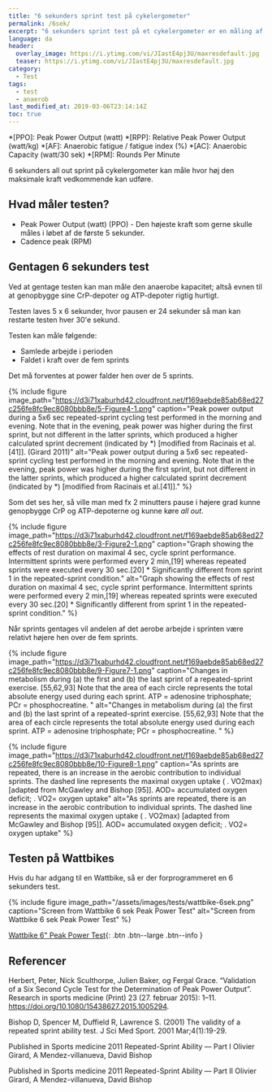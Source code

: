 ```yaml
---
title: "6 sekunders sprint test på cykelergometer"
permalink: /6sek/
excerpt: "6 sekunders sprint test på et cykelergometer er en måling af den maksimale sprint kapacitet"
language: da
header:
  overlay_image: https://i.ytimg.com/vi/JIastE4pj3U/maxresdefault.jpg
  teaser: https://i.ytimg.com/vi/JIastE4pj3U/maxresdefault.jpg
category:
  - Test
tags:
  - test
  - anaerob
last_modified_at: 2019-03-06T23:14:14Z
toc: true
---
```


*[PPO]: Peak Power Output (watt)
*[RPP]: Relative Peak Power Output (watt/kg)
*[AF]: Anaerobic fatigue / fatigue index (%)
*[AC]: Anaerobic Capacity (watt/30 sek)
*[RPM]: Rounds Per Minute

6 sekunders all out sprint på cykelergometer kan måle hvor høj den maksimale kraft vedkommende kan udføre.

## Hvad måler testen?

- Peak Power Output (watt) (PPO) - Den højeste kraft som gerne skulle måles i løbet af de første 5 sekunder.
- Cadence peak (RPM)

## Gentagen 6 sekunders test

Ved at gentage testen kan man måle den anaerobe kapacitet; altså evnen til at genopbygge sine CrP-depoter og ATP-depoter rigtig hurtigt.

Testen laves 5 x 6 sekunder, hvor pausen er 24 sekunder så man kan restarte testen hver 30'e sekund. 

Testen kan måle følgende:

- Samlede arbejde i perioden
- Faldet i kraft over de fem sprints

Det må forventes at power falder hen over de 5 sprints.

{% include figure image_path="https://d3i71xaburhd42.cloudfront.net/f169aebde85ab68ed27c256fe8fc9ec8080bbb8e/5-Figure4-1.png" caption="Peak power output during a 5x6 sec repeated-sprint cycling test performed in the morning and evening. Note that in the evening, peak power was higher during the first sprint, but not different in the latter sprints, which produced a higher calculated sprint decrement (indicated by *) [modified from Racinais et al.[41]]. (Girard 2011)" alt="Peak power output during a 5x6 sec repeated-sprint cycling test performed in the morning and evening. Note that in the evening, peak power was higher during the first sprint, but not different in the latter sprints, which produced a higher calculated sprint decrement (indicated by *) [modified from Racinais et al.[41]]." %}

Som det ses her, så ville man med fx 2 minutters pause i højere grad kunne genopbygge CrP og ATP-depoterne og kunne køre _all out_.

{% include figure image_path="https://d3i71xaburhd42.cloudfront.net/f169aebde85ab68ed27c256fe8fc9ec8080bbb8e/3-Figure2-1.png" caption="Graph showing the effects of rest duration on maximal 4 sec, cycle sprint performance. Intermittent sprints were performed every 2 min,[19] whereas repeated sprints were executed every 30 sec.[20] * Significantly different from sprint 1 in the repeated-sprint condition." alt="Graph showing the effects of rest duration on maximal 4 sec, cycle sprint performance. Intermittent sprints were performed every 2 min,[19] whereas repeated sprints were executed every 30 sec.[20] * Significantly different from sprint 1 in the repeated-sprint condition." %}

Når sprints gentages vil andelen af det aerobe arbejde i sprinten være relativt højere hen over de fem sprints.

{% include figure image_path="https://d3i71xaburhd42.cloudfront.net/f169aebde85ab68ed27c256fe8fc9ec8080bbb8e/9-Figure7-1.png" caption="Changes in metabolism during (a) the first and (b) the last sprint of a repeated-sprint exercise. [55,62,93] Note that the area of each circle represents the total absolute energy used during each sprint. ATP = adenosine triphosphate; PCr = phosphocreatine. " alt="Changes in metabolism during (a) the first and (b) the last sprint of a repeated-sprint exercise. [55,62,93] Note that the area of each circle represents the total absolute energy used during each sprint. ATP = adenosine triphosphate; PCr = phosphocreatine. " %}

{% include figure image_path="https://d3i71xaburhd42.cloudfront.net/f169aebde85ab68ed27c256fe8fc9ec8080bbb8e/10-Figure8-1.png" caption="As sprints are repeated, there is an increase in the aerobic contribution to individual sprints. The dashed line represents the maximal oxygen uptake ( . VO2max) [adapted from McGawley and Bishop [95]]. AOD= accumulated oxygen deficit; . VO2= oxygen uptake" alt="As sprints are repeated, there is an increase in the aerobic contribution to individual sprints. The dashed line represents the maximal oxygen uptake ( . VO2max) [adapted from McGawley and Bishop [95]]. AOD= accumulated oxygen deficit; . VO2= oxygen uptake" %}

## Testen på Wattbikes

Hvis du har adgang til en Wattbike, så er der forprogrammeret en 6 sekunders test.

{% include figure image_path="/assets/images/tests/wattbike-6sek.png" caption="Screen from Wattbike 6 sek Peak Power Test" alt="Screen from Wattbike 6 sek Peak Power Test" %}

[Wattbike 6" Peak Power Test](https://support.wattbike.com/hc/en-gb/articles/115002920469-The-6-Second-Peak-Power-Test){: .btn .btn--large .btn--info }

## Referencer

Herbert, Peter, Nick Sculthorpe, Julien Baker, og Fergal Grace. “Validation of a Six Second Cycle Test for the Determination of Peak Power Output”. Research in sports medicine (Print) 23 (27. februar 2015): 1–11. https://doi.org/10.1080/15438627.2015.1005294.

Bishop D, Spencer M, Duffield R, Lawrence S. (2001) The validity of a repeated sprint ability test. J Sci Med Sport. 2001 Mar;4(1):19-29.

Published in Sports medicine 2011
Repeated-Sprint Ability — Part I
Olivier Girard, A Mendez-villanueva, David Bishop

Published in Sports medicine 2011
Repeated-Sprint Ability — Part II
Olivier Girard, A Mendez-villanueva, David Bishop
